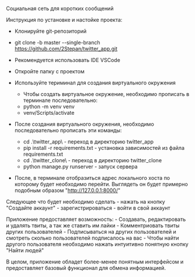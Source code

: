 Социальная сеть для коротких сообщений

Инструкция по установке и настойке проекта:
- Клонируйте git-репозиторий
- git clone -b master --single-branch https://github.com/2Stepan/twitter_app.git

- Рекомендуется использовать IDE VSCode
- Откройте папку с проектом
- Используйте териминал для создания виртуального окружения
    - Чтобы создать виртуальное окружение, необходимо прописать в терминале последовательно:
    - python -m venv venv
    - venv/Scripts/activate
- После создания виртуального окружения, необходимо последовательно прописать эти команды:
    - cd .\twitter_app\     - переход в директорию twitter_app
    - pip install -r requirements.txt     - установка зависимостей из файла requirements.txt
    - cd .\twitter_clone\    - переход в директорию twitter_clone
    - python manage.py runserver    - запуск сервера

- После, в терминале отобразиться адрес локального хоста по которому будет необходимо перейти. Выглядеть он будет примерно подобным образом "http://127.0.0.1:8000/"
  
Следующее что будет необходимо сделать - нажать на кнопку "Создайте аккаунт" 
    - зарегистрироваться
    - войти в свой аккаунт

Приложение предоставляет возможность:
    - Создавать, редактировать и удалять твиты, а так же ставить им лайки
    - Комментриовать твиты других пользователей
    - Подписываться на других пользователей и смотреть сколько пользователей подписалось на вас
    - Чтобы найти другого пользователя необходимо нажать интуитивно понятную кнопку "Найти людей"

В целом, приложение обладет более-менее понятным интерфейсом и предоставляет базовый функционал для обмена информацией.
